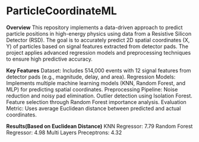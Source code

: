 # ParticleCoordinateML

**Overview**
This repository implements a data-driven approach to predict particle positions in high-energy physics using data from a Resistive Silicon Detector (RSD). The goal is to accurately predict 2D spatial coordinates (X, Y) of particles based on signal features extracted from detector pads. The project applies advanced regression models and preprocessing techniques to ensure high predictive accuracy.

**Key Features**
Dataset: Includes 514,000 events with 12 signal features from detector pads (e.g., magnitude, delay, and area).
Regression Models: Implements multiple machine learning models (KNN, Random Forest, and MLP) for predicting spatial coordinates.
Preprocessing Pipeline:
Noise reduction and noisy pad elimination.
Outlier detection using Isolation Forest.
Feature selection through Random Forest importance analysis.
Evaluation Metric: Uses average Euclidean distance between predicted and actual coordinates.

**Results(Based on Euclidean Distance)**
KNN Regressor: 7.79
Random Forest Regressor: 4.98
Multi Layers Preceptrons: 4.32

